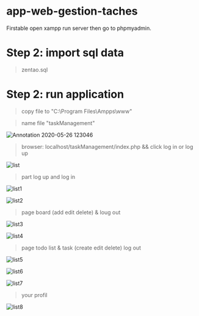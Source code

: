 # app-web-gestion-taches

Firstable open xampp run server then go to phpmyadmin.

# Step 2: import sql data 
   > zentao.sql
 
# Step 2: run application
   > copy file to "C:\Program Files\Ampps\www"
   
   > name file "taskManagement"
   
   ![Annotation 2020-05-26 123046](https://user-images.githubusercontent.com/47373251/82900946-2630f280-9f55-11ea-98fd-28e2c6b27a82.png)

   > browser: localhost/taskManagement/index.php    &&   click log in or log up 
   
   ![list](https://user-images.githubusercontent.com/47373251/82900519-98ed9e00-9f54-11ea-9e2a-45495f1c0d3d.png)
   
   > part log up and log in
   
   ![list1](https://user-images.githubusercontent.com/47373251/82900525-9be88e80-9f54-11ea-8911-8f065e90086f.png)

   ![list2](https://user-images.githubusercontent.com/47373251/82900528-9c812500-9f54-11ea-8d87-a3fc99b8d73c.png)
   
   > page board (add edit delete) & loug out 
   
   ![list3](https://user-images.githubusercontent.com/47373251/82900531-9db25200-9f54-11ea-87f0-6a71acce0df2.png)
   
   ![list4](https://user-images.githubusercontent.com/47373251/82900541-a0ad4280-9f54-11ea-9306-f5dd606e0794.png)
   
   > page todo list & task (create edit delete) log out
   
   ![list5](https://user-images.githubusercontent.com/47373251/82900543-a3a83300-9f54-11ea-8626-2ddde4783b54.png)
   
   ![list6](https://user-images.githubusercontent.com/47373251/82900546-a571f680-9f54-11ea-95c7-c827f5efacaa.png)
   
   ![list7](https://user-images.githubusercontent.com/47373251/82900515-968b4400-9f54-11ea-976e-4038c7baaddd.png)
   
   > your profil 
   
   ![list8](https://user-images.githubusercontent.com/47373251/82901884-83797380-9f56-11ea-9bee-f89596cd6247.png)   
   

   
